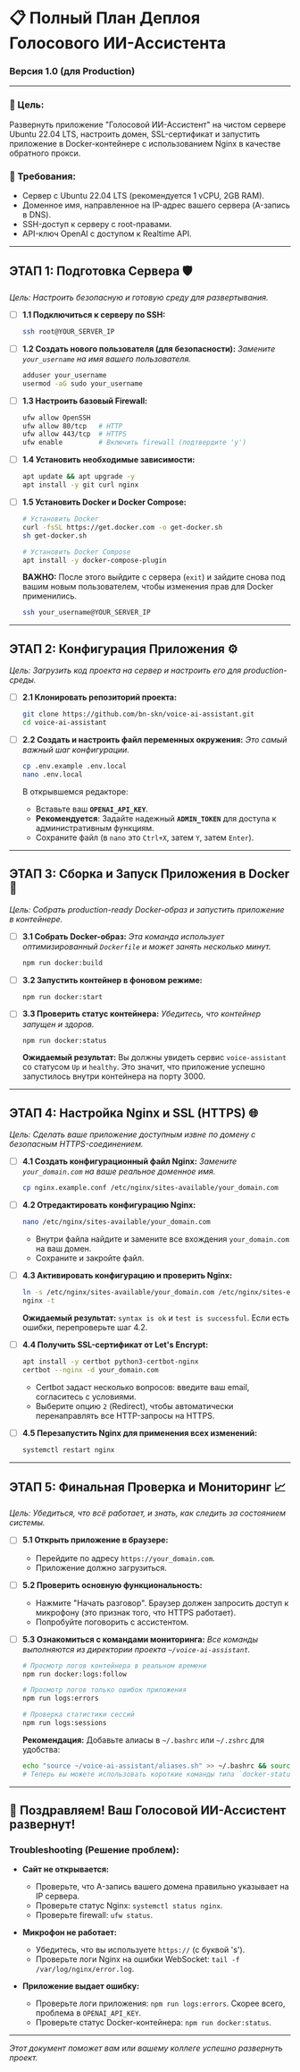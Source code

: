 # 📋 **Полный План Деплоя Голосового ИИ-Ассистента**
### Версия 1.0 (для Production)

---

### **🎯 Цель:**
Развернуть приложение "Голосовой ИИ-Ассистент" на чистом сервере Ubuntu 22.04 LTS, настроить домен, SSL-сертификат и запустить приложение в Docker-контейнере с использованием Nginx в качестве обратного прокси.

### **🧰 Требования:**
- Сервер с Ubuntu 22.04 LTS (рекомендуется 1 vCPU, 2GB RAM).
- Доменное имя, направленное на IP-адрес вашего сервера (A-запись в DNS).
- SSH-доступ к серверу с root-правами.
- API-ключ OpenAI с доступом к Realtime API.

---

## **ЭТАП 1: Подготовка Сервера** 🛡️

*Цель: Настроить безопасную и готовую среду для развертывания.*

- [ ] **1.1 Подключиться к серверу по SSH:**
  ```bash
  ssh root@YOUR_SERVER_IP
  ```

- [ ] **1.2 Создать нового пользователя (для безопасности):**
  *Замените `your_username` на имя вашего пользователя.*
  ```bash
  adduser your_username
  usermod -aG sudo your_username
  ```

- [ ] **1.3 Настроить базовый Firewall:**
  ```bash
  ufw allow OpenSSH
  ufw allow 80/tcp   # HTTP
  ufw allow 443/tcp  # HTTPS
  ufw enable         # Включить firewall (подтвердите 'y')
  ```

- [ ] **1.4 Установить необходимые зависимости:**
  ```bash
  apt update && apt upgrade -y
  apt install -y git curl nginx
  ```

- [ ] **1.5 Установить Docker и Docker Compose:**
  ```bash
  # Установить Docker
  curl -fsSL https://get.docker.com -o get-docker.sh
  sh get-docker.sh

  # Установить Docker Compose
  apt install -y docker-compose-plugin
  ```
  **ВАЖНО:** После этого выйдите с сервера (`exit`) и зайдите снова под вашим новым пользователем, чтобы изменения прав для Docker применились.
  ```bash
  ssh your_username@YOUR_SERVER_IP
  ```

---

## **ЭТАП 2: Конфигурация Приложения** ⚙️

*Цель: Загрузить код проекта на сервер и настроить его для production-среды.*

- [ ] **2.1 Клонировать репозиторий проекта:**
  ```bash
  git clone https://github.com/bn-skn/voice-ai-assistant.git
  cd voice-ai-assistant
  ```

- [ ] **2.2 Создать и настроить файл переменных окружения:**
  *Это самый важный шаг конфигурации.*
  ```bash
  cp .env.example .env.local
  nano .env.local
  ```
  В открывшемся редакторе:
  - Вставьте ваш **`OPENAI_API_KEY`**.
  - **Рекомендуется**: Задайте надежный **`ADMIN_TOKEN`** для доступа к административным функциям.
  - Сохраните файл (в `nano` это `Ctrl+X`, затем `Y`, затем `Enter`).

---

## **ЭТАП 3: Сборка и Запуск Приложения в Docker** 🐳

*Цель: Собрать production-ready Docker-образ и запустить приложение в контейнере.*

- [ ] **3.1 Собрать Docker-образ:**
  *Эта команда использует оптимизированный `Dockerfile` и может занять несколько минут.*
  ```bash
  npm run docker:build
  ```

- [ ] **3.2 Запустить контейнер в фоновом режиме:**
  ```bash
  npm run docker:start
  ```

- [ ] **3.3 Проверить статус контейнера:**
  *Убедитесь, что контейнер запущен и здоров.*
  ```bash
  npm run docker:status
  ```
  **Ожидаемый результат:** Вы должны увидеть сервис `voice-assistant` со статусом `Up` и `healthy`. Это значит, что приложение успешно запустилось внутри контейнера на порту 3000.

---

## **ЭТАП 4: Настройка Nginx и SSL (HTTPS)** 🌐

*Цель: Сделать ваше приложение доступным извне по домену с безопасным HTTPS-соединением.*

- [ ] **4.1 Создать конфигурационный файл Nginx:**
  *Замените `your_domain.com` на ваше реальное доменное имя.*
  ```bash
  cp nginx.example.conf /etc/nginx/sites-available/your_domain.com
  ```

- [ ] **4.2 Отредактировать конфигурацию Nginx:**
  ```bash
  nano /etc/nginx/sites-available/your_domain.com
  ```
  - Внутри файла найдите и замените все вхождения `your_domain.com` на ваш домен.
  - Сохраните и закройте файл.

- [ ] **4.3 Активировать конфигурацию и проверить Nginx:**
  ```bash
  ln -s /etc/nginx/sites-available/your_domain.com /etc/nginx/sites-enabled/
  nginx -t
  ```
  **Ожидаемый результат:** `syntax is ok` и `test is successful`. Если есть ошибки, перепроверьте шаг 4.2.

- [ ] **4.4 Получить SSL-сертификат от Let's Encrypt:**
  ```bash
  apt install -y certbot python3-certbot-nginx
  certbot --nginx -d your_domain.com
  ```
  - Certbot задаст несколько вопросов: введите ваш email, согласитесь с условиями.
  - Выберите опцию `2` (Redirect), чтобы автоматически перенаправлять все HTTP-запросы на HTTPS.

- [ ] **4.5 Перезапустить Nginx для применения всех изменений:**
  ```bash
  systemctl restart nginx
  ```

---

## **ЭТАП 5: Финальная Проверка и Мониторинг** 📈

*Цель: Убедиться, что всё работает, и знать, как следить за состоянием системы.*

- [ ] **5.1 Открыть приложение в браузере:**
  - Перейдите по адресу `https://your_domain.com`.
  - Приложение должно загрузиться.

- [ ] **5.2 Проверить основную функциональность:**
  - Нажмите "Начать разговор". Браузер должен запросить доступ к микрофону (это признак того, что HTTPS работает).
  - Попробуйте поговорить с ассистентом.

- [ ] **5.3 Ознакомиться с командами мониторинга:**
  *Все команды выполняются из директории проекта `~/voice-ai-assistant`.*
  ```bash
  # Просмотр логов контейнера в реальном времени
  npm run docker:logs:follow

  # Просмотр логов только ошибок приложения
  npm run logs:errors

  # Проверка статистики сессий
  npm run logs:sessions
  ```
  **Рекомендация:** Добавьте алиасы в `~/.bashrc` или `~/.zshrc` для удобства:
  ```bash
  echo "source ~/voice-ai-assistant/aliases.sh" >> ~/.bashrc && source ~/.bashrc
  # Теперь вы можете использовать короткие команды типа `docker-status`, `logs-live`
  ```

---

## **🎉 Поздравляем! Ваш Голосовой ИИ-Ассистент развернут!**

### **Troubleshooting (Решение проблем):**

- **Сайт не открывается:**
  - Проверьте, что A-запись вашего домена правильно указывает на IP сервера.
  - Проверьте статус Nginx: `systemctl status nginx`.
  - Проверьте firewall: `ufw status`.

- **Микрофон не работает:**
  - Убедитесь, что вы используете `https://` (с буквой 's').
  - Проверьте логи Nginx на ошибки WebSocket: `tail -f /var/log/nginx/error.log`.

- **Приложение выдает ошибку:**
  - Проверьте логи приложения: `npm run logs:errors`. Скорее всего, проблема в `OPENAI_API_KEY`.
  - Проверьте статус Docker-контейнера: `npm run docker:status`.

---
*Этот документ поможет вам или вашему коллеге успешно развернуть проект.* 